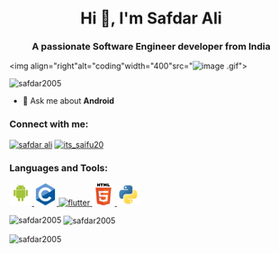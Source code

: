 <h1 align="center">Hi 👋, I'm Safdar Ali</h1>
<h3 align="center">A passionate Software Engineer developer from India</h3>

<img align="right"alt="coding"width="400"src="![image](https://github.com/Safdar2005/safdarali/assets/133575060/a4f86e83-da82-4638-8a75-fe9ba3a3857d)
.gif">

<p align="left"> <img src="https://komarev.com/ghpvc/?username=safdar2005&label=Profile%20views&color=0e75b6&style=flat" alt="safdar2005" /> </p>

- 💬 Ask me about **Android**

<h3 align="left">Connect with me:</h3>
<p align="left">
<a href="https://linkedin.com/in/safdar ali" target="blank"><img align="center" src="https://raw.githubusercontent.com/rahuldkjain/github-profile-readme-generator/master/src/images/icons/Social/linked-in-alt.svg" alt="safdar ali" height="30" width="40" /></a>
<a href="https://instagram.com/its_saifu20" target="blank"><img align="center" src="https://raw.githubusercontent.com/rahuldkjain/github-profile-readme-generator/master/src/images/icons/Social/instagram.svg" alt="its_saifu20" height="30" width="40" /></a>
</p>

<h3 align="left">Languages and Tools:</h3>
<p align="left"> <a href="https://developer.android.com" target="_blank" rel="noreferrer"> <img src="https://raw.githubusercontent.com/devicons/devicon/master/icons/android/android-original-wordmark.svg" alt="android" width="40" height="40"/> </a> <a href="https://www.cprogramming.com/" target="_blank" rel="noreferrer"> <img src="https://raw.githubusercontent.com/devicons/devicon/master/icons/c/c-original.svg" alt="c" width="40" height="40"/> </a> <a href="https://flutter.dev" target="_blank" rel="noreferrer"> <img src="https://www.vectorlogo.zone/logos/flutterio/flutterio-icon.svg" alt="flutter" width="40" height="40"/> </a> <a href="https://www.w3.org/html/" target="_blank" rel="noreferrer"> <img src="https://raw.githubusercontent.com/devicons/devicon/master/icons/html5/html5-original-wordmark.svg" alt="html5" width="40" height="40"/> </a> <a href="https://www.python.org" target="_blank" rel="noreferrer"> <img src="https://raw.githubusercontent.com/devicons/devicon/master/icons/python/python-original.svg" alt="python" width="40" height="40"/> </a> </p>

<p><img align="left" src="https://github-readme-stats.vercel.app/api/top-langs?username=safdar2005&show_icons=true&locale=en&layout=compact" alt="safdar2005" /></p>

<p>&nbsp;<img align="center" src="https://github-readme-stats.vercel.app/api?username=safdar2005&show_icons=true&locale=en" alt="safdar2005" /></p>

<p><img align="center" src="https://github-readme-streak-stats.herokuapp.com/?user=safdar2005&" alt="safdar2005" /></p>


